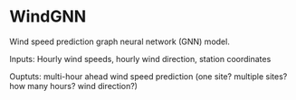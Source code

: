 # WindGNN
Wind speed prediction graph neural network (GNN) model.

Inputs:
Hourly wind speeds, hourly wind direction, station coordinates

Ouptuts:
multi-hour ahead wind speed prediction (one site? multiple sites? how many hours? wind direction?)
